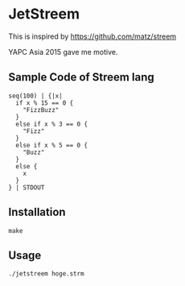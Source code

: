 # JetStreem

This is inspired by https://github.com/matz/streem

YAPC Asia 2015 gave me motive.

## Sample Code of Streem lang

```
seq(100) | {|x|
  if x % 15 == 0 {
    "FizzBuzz"
  }
  else if x % 3 == 0 {
    "Fizz"
  }
  else if x % 5 == 0 {
    "Buzz"
  }
  else {
    x
  }
} | STDOUT
```
## Installation

```
make
```

## Usage

```
./jetstreem hoge.strm
```

